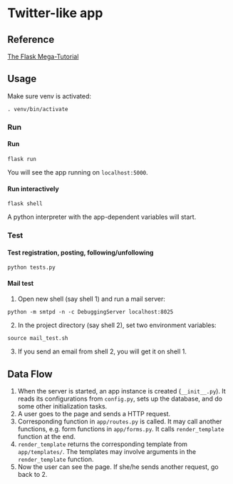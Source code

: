 # Twitter-like app

## Reference
[The Flask Mega-Tutorial](https://blog.miguelgrinberg.com/post/the-flask-mega-tutorial-part-i-hello-world)

## Usage
Make sure venv is activated:
```
. venv/bin/activate
```

### Run
#### Run
```
flask run
```
You will see the app running on `localhost:5000`.
#### Run interactively
```
flask shell
```
A python interpreter with the app-dependent variables will start.

### Test
#### Test registration, posting, following/unfollowing
```
python tests.py
```
#### Mail test
1. Open new shell (say shell 1) and run a mail server:
```
python -m smtpd -n -c DebuggingServer localhost:8025
```
2. In the project directory (say shell 2), set two environment variables:
```
source mail_test.sh
```
3. If you send an email from shell 2, you will get it on shell 1.

## Data Flow
1. When the server is started, an app instance is created (`__init__.py`). It reads its configurations from `config.py`, sets up the database, and do some other initialization tasks.
1. A user goes to the page and sends a HTTP request.
1. Corresponding function in `app/routes.py` is called. It may call another functions, e.g. form functions in `app/forms.py`. It calls `render_template` function at the end.
1. `render_template` returns the corresponding template from `app/templates/`. The templates may involve arguments in the `render_template` function.
1. Now the user can see the page. If she/he sends another request, go back to 2.
